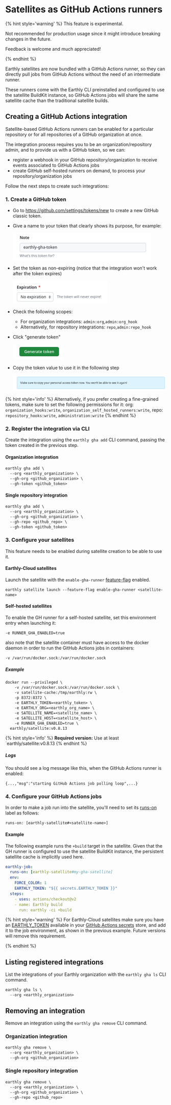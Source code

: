 # Satellites as GitHub Actions runners

{% hint style='warning' %}
This feature is experimental.

Not recommended for production usage since it might introduce breaking changes in the future.

Feedback is welcome and much appreciated!

{% endhint %}

Earthly satellites are now bundled with a GitHub Actions runner, so they can directly pull jobs from GitHub Actions without the need of an intermediate runner.

These runners come with the Earthly CLI preinstalled and configured to use the satellite BuildKit instance, so GitHub Actions jobs will share the same satellite cache than the traditional satellite builds.

## Creating a GitHub Actions integration

Satellite-based GitHub Actions runners can be enabled for a particular repository or for all repositories of a GitHub organization at once.

The integration process requires you to be an organization/repository admin, and to provide us with a GitHub token, so we can:
- register a webhook in your GitHub repository/organization to receive events associated to GitHub Actions jobs
- create GitHub self-hosted runners on demand, to process your repository/organization jobs

Follow the next steps to create such integrations:

### 1. Create a GitHub token

- Go to https://github.com/settings/tokens/new to create a new GitHub classic token.

- Give a name to your token that clearly shows its purpose, for example:

  ![token name](./gha/token-name.png)

- Set the token as non-expiring (notice that the integration won't work after the token expires)

  ![token expiration](./gha/token-expiration.png)

- Check the following scopes:
  - For organization integrations: `admin:org`,`admin:org_hook`
  - Alternatively, for repository integrations: `repo`,`admin:repo_hook`
  
- Click "generate token"

  ![token generate](./gha/token-generate.png)

- Copy the token value to use it in the following step

  ![token copy](./gha/token-copy.png)

{% hint style='info' %}
Alternatively, if you prefer creating a fine-grained tokens, make sure to set the following permissions for it: org: `organization_hooks:write`, `organization_self_hosted_runners:write`, repo: `repository_hooks:write`, `administration:write`
{% endhint %}

### 2. Register the integration via CLI
Create the integration using the `earthly gha add` CLI command, passing the token created in the previous step.

#### Organization integration
``` 
earthly gha add \
  --org <earthly_organization> \
  --gh-org <github_organization> \
  --gh-token <github_token>
``` 

#### Single repository integration
``` 
earthly gha add \
  --org <earthly_organization> \
  --gh-org <github_organization> \
  --gh-repo <github_repo> \
  --gh-token <github_token>
``` 

### 3. Configure your satellites

This feature needs to be enabled during satellite creation to be able to use it.

#### Earthly-Cloud satellites
Launch the satellite with the `enable-gha-runner` [feature-flag](https://docs.earthly.dev/earthly-cloud/satellites/managing#changing-feature-flags) enabled.
```
earthly satellite launch --feature-flag enable-gha-runner <satellite-name>
``` 

#### Self-hosted satellites
To enable the GH runner for a self-hosted satellite, set this environment entry when launching it:
```
-e RUNNER_GHA_ENABLED=true
```
also note that the satellite container must have access to the docker daemon in order to run the GitHub Actions jobs in containers:
```
-v /var/run/docker.sock:/var/run/docker.sock
```

##### Example
```shell
docker run --privileged \
    -v /var/run/docker.sock:/var/run/docker.sock \
    -v satellite-cache:/tmp/earthly:rw \
    -p 8372:8372 \
    -e EARTHLY_TOKEN=<earthly_token> \
    -e EARTHLY_ORG=<earthly_org_name> \
    -e SATELLITE_NAME=<satellite_name> \
    -e SATELLITE_HOST=<satellite_host> \
    -e RUNNER_GHA_ENABLED=true \
  earthly/satellite:v0.8.13
```
{% hint style='info' %}
**Required version:** Use at least `earthly/satellite:v0.8.13
{% endhint %}

##### Logs
You should see a log message like this, when the GitHub Actions runner is enabled:
```
{...,"msg":"starting GitHub Actions job polling loop",...}
```

### 4. Configure your GitHub Actions jobs
In order to make a job run into the satellite, you'll need to set its [runs-on](https://docs.github.com/en/actions/using-workflows/workflow-syntax-for-github-actions#jobsjob_idruns-on) label as follows:

```
runs-on: [earthly-satellite#<satellite-name>]
```

#### Example
The following example runs the `+build` target in the satellite. Given that the GH runner is configured to use the satellite BuildKit instance, the persistent satellite cache is implicitly used here.
```yml
earthly-job:
  runs-on: [earthly-satellite#my-gha-satellite]
  env:
    FORCE_COLOR: 1
    EARTHLY_TOKEN: "${{ secrets.EARTHLY_TOKEN }}"
  steps:
    - uses: actions/checkout@v2
    - name: Earthly build
      run: earthly -ci +build
```

{% hint style='warning' %}
For Earthly-Cloud satellites make sure you have an [EARTHLY_TOKEN](https://docs.earthly.dev/docs/earthly-command#earthly-account-create-token) available in your [GitHub Actions secrets](https://docs.github.com/en/actions/security-guides/using-secrets-in-github-actions) store, and add it to the job environment, as shown in the previous example. Future versions will remove this requirement.

{% endhint %}

## Listing registered integrations
List the integrations of your Earthly organization with the `earthly gha ls` CLI command.

``` 
earthly gha ls \
  --org <earthly_organization> 
``` 

## Removing an integration
Remove an integration using the `earthly gha remove` CLI command.

### Organization integration
``` 
earthly gha remove \
  --org <earthly_organization> \
  --gh-org <github_organization> 
``` 

### Single repository integration
``` 
earthly gha remove \
  --org <earthly_organization> \
  --gh-org <github_organization> \
  --gh-repo <github_repo>
``` 
